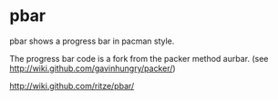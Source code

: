 pbar
====
pbar shows a progress bar in pacman style. 

The progress bar code is a fork from the packer method aurbar. (see http://wiki.github.com/gavinhungry/packer/)

http://wiki.github.com/ritze/pbar/
